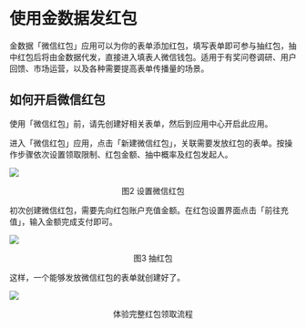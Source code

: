 # 使用金数据发红包

金数据「微信红包」应用可以为你的表单添加红包，填写表单即可参与抽红包，抽中红包后将由金数据代发，直接进入填表人微信钱包。适用于有奖问卷调研、用户回馈、市场运营，以及各种需要提高表单传播量的场景。

## 如何开启微信红包

使用「微信红包」前，请先创建好相关表单，然后到应用中心开启此应用。

进入「微信红包」应用，点击「新建微信红包」，关联需要发放红包的表单。按操作步骤依次设置领取限制、红包金额、抽中概率及红包发起人。

![](https://ws1.sinaimg.cn/large/c25e83dbgy1flxz5926rcj21hc0zon0n.jpg)

<center>图2 设置微信红包</center>

初次创建微信红包，需要先向红包账户充值金额。在红包设置界面点击「前往充值」，输入金额完成支付即可。

![](https://ws1.sinaimg.cn/large/c25e83dbgy1flxz76g2cpj218q0kkjux.jpg)

<center>图3 抽红包</center>

这样，一个能够发放微信红包的表单就创建好了。

![](https://ws1.sinaimg.cn/large/c25e83dbgy1flxz7a9sl6j207s07s0al.jpg)

<center>体验完整红包领取流程</center>
